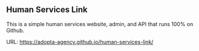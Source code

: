 ## Human Services Link
This is a simple human services website, admin, and API that runs 100% on Github.

URL: https://adopta-agency.github.io/human-services-link/
